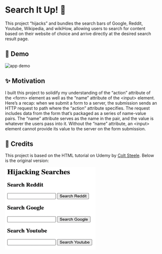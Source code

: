 # Search It Up! 🔎

This project “hijacks” and bundles the search bars of Google, Reddit, Youtube, Wikipedia, and wikiHow, allowing users to search for content based on their website of choice and arrive directly at the desired search result page.


## 🎉 Demo 

![app demo](Assets/search-it-up.gif)


## ✨ Motivation 

I built this project to solidify my understanding of the “action” attribute of the &lt;form&gt; element as well as the “name” attribute of the &lt;input&gt; element. Here’s a recap: when we submit a form to a server, the submission sends an HTTP request to path where the “action” attribute specifies. The request includes data from the form that’s packaged as a series of name-value pairs. The “name” attribute serves as the name in the pair, and the value is whatever the users pass into it. Without the “name” attribute, an &lt;input&gt; element cannot provide its value to the server on the form submission.

## 👏 Credits

This project is based on the HTML tutorial on Udemy by <a href="https://www.udemy.com/user/coltsteele/">Colt Steele</a>. Below is the original version:

![original version](Assets/initial-version.png)

